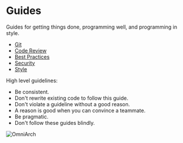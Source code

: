 # Guides
  Guides for getting things done, programming well, and programming in style.

* [Git](/git)
* [Code Review](/code_review)
* [Best Practices](/best_practices)
* [Security](/security)
* [Style](/style)


High level guidelines:

* Be consistent.
* Don't rewrite existing code to follow this guide.
* Don't violate a guideline without a good reason.
* A reason is good when you can convince a teammate.
* Be pragmatic.
* Don't follow these guides blindly. 



![OmniArch](http://www.omniarch.se/img/logo.png)
